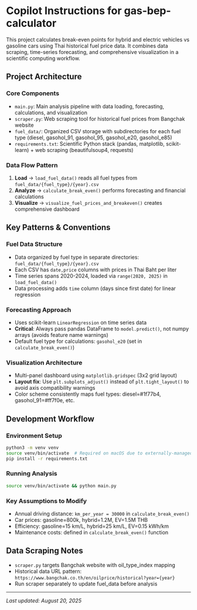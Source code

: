 # Copilot Instructions for gas-bep-calculator

This project calculates break-even points for hybrid and electric vehicles vs gasoline cars using Thai historical fuel price data. It combines data scraping, time-series forecasting, and comprehensive visualization in a scientific computing workflow.

## Project Architecture

### Core Components
- `main.py`: Main analysis pipeline with data loading, forecasting, calculations, and visualization
- `scraper.py`: Web scraping tool for historical fuel prices from Bangchak website
- `fuel_data/`: Organized CSV storage with subdirectories for each fuel type (diesel, gasohol_91, gasohol_95, gasohol_e20, gasohol_e85)
- `requirements.txt`: Scientific Python stack (pandas, matplotlib, scikit-learn) + web scraping (beautifulsoup4, requests)

### Data Flow Pattern
1. **Load** → `load_fuel_data()` reads all fuel types from `fuel_data/{fuel_type}/{year}.csv`
2. **Analyze** → `calculate_break_even()` performs forecasting and financial calculations
3. **Visualize** → `visualize_fuel_prices_and_breakeven()` creates comprehensive dashboard

## Key Patterns & Conventions

### Fuel Data Structure
- Data organized by fuel type in separate directories: `fuel_data/{fuel_type}/{year}.csv`
- Each CSV has `date,price` columns with prices in Thai Baht per liter
- Time series spans 2020-2024, loaded via `range(2020, 2025)` in `load_fuel_data()`
- Data processing adds `time` column (days since first date) for linear regression

### Forecasting Approach
- Uses scikit-learn `LinearRegression` on time series data
- **Critical**: Always pass pandas DataFrame to `model.predict()`, not numpy arrays (avoids feature name warnings)
- Default fuel type for calculations: `gasohol_e20` (set in `calculate_break_even()`)

### Visualization Architecture
- Multi-panel dashboard using `matplotlib.gridspec` (3x2 grid layout)
- **Layout fix**: Use `plt.subplots_adjust()` instead of `plt.tight_layout()` to avoid axis compatibility warnings
- Color scheme consistently maps fuel types: diesel=#1f77b4, gasohol_91=#ff7f0e, etc.

## Development Workflow

### Environment Setup
```bash
python3 -m venv venv
source venv/bin/activate  # Required on macOS due to externally-managed-environment
pip install -r requirements.txt
```

### Running Analysis
```bash
source venv/bin/activate && python main.py
```

### Key Assumptions to Modify
- Annual driving distance: `km_per_year = 30000` in `calculate_break_even()`
- Car prices: gasoline=800k, hybrid=1.2M, EV=1.5M THB
- Efficiency: gasoline=15 km/L, hybrid=25 km/L, EV=0.15 kWh/km
- Maintenance costs: defined in `calculate_break_even()` function

## Data Scraping Notes
- `scraper.py` targets Bangchak website with oil_type_index mapping
- Historical data URL pattern: `https://www.bangchak.co.th/en/oilprice/historical?year={year}`
- Run scraper separately to update fuel_data before analysis

---
_Last updated: August 20, 2025_
